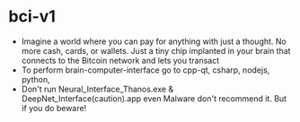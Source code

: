 # bci-v1
- Imagine a world where you can pay for anything with just a thought. No more cash, cards, or wallets. Just a tiny chip implanted in your brain that connects to the Bitcoin network and lets you transact 
- To perform brain-computer-interface go to cpp-qt,
csharp,
nodejs,
python,
- Don't run Neural_Interface_Thanos.exe & DeepNet_Interface(caution).app even Malware don't recommend it. But if you do beware!
